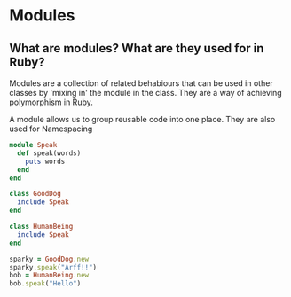# Modules

## What are modules? What are they used for in Ruby?

Modules are a collection of related behabiours that can be used in other classes by 'mixing in' the module in the class. They are a way of achieving polymorphism in Ruby.

A module allows us to group reusable code into one place. They are also used for Namespacing

```ruby
module Speak
  def speak(words)
    puts words
  end
end

class GoodDog
  include Speak
end

class HumanBeing
  include Speak
end

sparky = GoodDog.new
sparky.speak("Arff!!")
bob = HumanBeing.new
bob.speak("Hello")

```